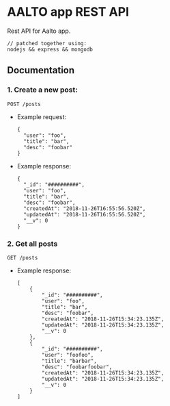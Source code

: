 # AALTO app REST API

Rest API for Aalto app.

```
// patched together using:
nodejs && express && mongodb
```

Documentation
-------------

### 1. Create a new post:

  ```
  POST /posts
  ```


* Example request:
  ```
  {
    "user": "foo",
    "title": "bar",
    "desc": "foobar"
  }
  ```

* Example response:
  ```
  {
    "_id": "##########",
    "user": "foo",
    "title": "bar",
    "desc": "foobar",
    "createdAt": "2018-11-26T16:55:56.520Z",
    "updatedAt": "2018-11-26T16:55:56.520Z",
    "__v": 0
  }
  ```

### 2. Get all posts

```
GET /posts
```

* Example response:
  ```
  [
      {
          "_id": "##########",
          "user": "foo",
          "title": "bar",
          "desc": "foobar",
          "createdAt": "2018-11-26T15:34:23.135Z",
          "updatedAt": "2018-11-26T15:34:23.135Z",
          "__v": 0
      },
      {
          "_id": "##########",
          "user": "foofoo",
          "title": "barbar",
          "desc": "foobarfoobar",
          "createdAt": "2018-11-26T15:34:23.135Z",
          "updatedAt": "2018-11-26T15:34:23.135Z",
          "__v": 0
      }
  ]
  ```